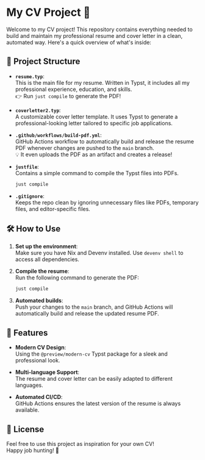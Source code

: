 # My CV Project 🚀

Welcome to my CV project! This repository contains everything needed to build and maintain my professional resume and cover letter in a clean, automated way. Here's a quick overview of what's inside:

## 📂 Project Structure

- **`resume.typ`**:  
  This is the main file for my resume. Written in Typst, it includes all my professional experience, education, and skills.  
  👉 Run `just compile` to generate the PDF!

- **`coverletter2.typ`**:  
  A customizable cover letter template. It uses Typst to generate a professional-looking letter tailored to specific job applications.

- **`.github/workflows/build-pdf.yml`**:  
  GitHub Actions workflow to automatically build and release the resume PDF whenever changes are pushed to the `main` branch.  
  💡 It even uploads the PDF as an artifact and creates a release!

- **`justfile`**:  
  Contains a simple command to compile the Typst files into PDFs.  
  ```bash
  just compile
  ```

- **`.gitignore`**:  
  Keeps the repo clean by ignoring unnecessary files like PDFs, temporary files, and editor-specific files.

## 🛠️ How to Use

1. **Set up the environment**:  
   Make sure you have Nix and Devenv installed. Use `devenv shell` to access all dependencies.

2. **Compile the resume**:  
   Run the following command to generate the PDF:  
   ```bash
   just compile
   ```

3. **Automated builds**:  
   Push your changes to the `main` branch, and GitHub Actions will automatically build and release the updated resume PDF.

## 🌟 Features

- **Modern CV Design**:  
  Using the `@preview/modern-cv` Typst package for a sleek and professional look.

- **Multi-language Support**:  
  The resume and cover letter can be easily adapted to different languages.

- **Automated CI/CD**:  
  GitHub Actions ensures the latest version of the resume is always available.

## 📜 License

Feel free to use this project as inspiration for your own CV!  
Happy job hunting! 🎉

